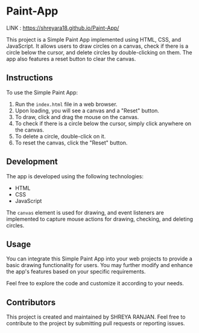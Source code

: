 # Paint-App

LINK : https://shreyara18.github.io/Paint-App/

This project is a Simple Paint App implemented using HTML, CSS, and JavaScript. It allows users to draw circles on a canvas, check if there is a circle below the cursor, and delete circles by double-clicking on them. The app also features a reset button to clear the canvas.

## Instructions

To use the Simple Paint App:

1. Run the `index.html` file in a web browser.
2. Upon loading, you will see a canvas and a "Reset" button.
3. To draw, click and drag the mouse on the canvas.
4. To check if there is a circle below the cursor, simply click anywhere on the canvas.
5. To delete a circle, double-click on it.
6. To reset the canvas, click the "Reset" button.

## Development

The app is developed using the following technologies:

- HTML
- CSS
- JavaScript

The `canvas` element is used for drawing, and event listeners are implemented to capture mouse actions for drawing, checking, and deleting circles.

## Usage

You can integrate this Simple Paint App into your web projects to provide a basic drawing functionality for users. You may further modify and enhance the app's features based on your specific requirements.

Feel free to explore the code and customize it according to your needs.

## Contributors

This project is created and maintained by SHREYA RANJAN. Feel free to contribute to the project by submitting pull requests or reporting issues.
